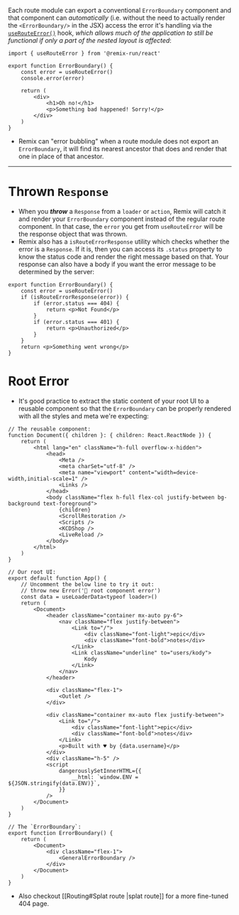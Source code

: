 Each route module can export a conventional `ErrorBoundary` component and that component can *automatically* (i.e. without the need to actually render the `<ErrorBoundary/>` in the JSX) access the error it's handling via the [`useRouteError()`](https://remix.run/docs/en/main/hooks/use-route-error) hook, *which allows much of the application to still be functional if only a part of the nested layout is affected*:
```tsx
import { useRouteError } from '@remix-run/react'

export function ErrorBoundary() {
	const error = useRouteError()
	console.error(error)

	return (
		<div>
			<h1>Oh no!</h1>
			<p>Something bad happened! Sorry!</p>
		</div>
	)
}
```
- Remix can "error bubbling" when a route module does not export an `ErrorBoundary`, it will find its nearest ancestor that does and render that one in place of that ancestor.
---
# Thrown `Response`
- When you ***throw*** a `Response` from a `loader` or `action`, Remix will catch it and render your `ErrorBoundary` component instead of the regular route component. In that case, the `error` you get from `useRouteError` will be the response object that was thrown.
- Remix also has a `isRouteErrorResponse` utility which checks whether the error is a `Response`. If it is, then you can access its `.status` property to know the status code and render the right message based on that. Your response can also have a body if you want the error message to be determined by the server:
```tsx
export function ErrorBoundary() {
	const error = useRouteError()
	if (isRouteErrorResponse(error)) {
		if (error.status === 404) {
			return <p>Not Found</p>
		}
		if (error.status === 401) {
			return <p>Unauthorized</p>
		}
	}
	return <p>Something went wrong</p>
}
```

# Root Error
- It's good practice to extract the static content of your root UI to a reusable component so that the `ErrorBoundary` can be properly rendered with all the styles and meta we're expecting:
```tsx
// The reusable component:
function Document({ children }: { children: React.ReactNode }) {
	return (
		<html lang="en" className="h-full overflow-x-hidden">
			<head>
				<Meta />
				<meta charSet="utf-8" />
				<meta name="viewport" content="width=device-width,initial-scale=1" />
				<Links />
			</head>
			<body className="flex h-full flex-col justify-between bg-background text-foreground">
				{children}
				<ScrollRestoration />
				<Scripts />
				<KCDShop />
				<LiveReload />
			</body>
		</html>
	)
}

// Our root UI:
export default function App() {
	// Uncomment the below line to try it out:
	// throw new Error('🐨 root component error')
	const data = useLoaderData<typeof loader>()
	return (
		<Document>
			<header className="container mx-auto py-6">
				<nav className="flex justify-between">
					<Link to="/">
						<div className="font-light">epic</div>
						<div className="font-bold">notes</div>
					</Link>
					<Link className="underline" to="users/kody">
						Kody
					</Link>
				</nav>
			</header>

			<div className="flex-1">
				<Outlet />
			</div>

			<div className="container mx-auto flex justify-between">
				<Link to="/">
					<div className="font-light">epic</div>
					<div className="font-bold">notes</div>
				</Link>
				<p>Built with ♥️ by {data.username}</p>
			</div>
			<div className="h-5" />
			<script
				dangerouslySetInnerHTML={{
					__html: `window.ENV = ${JSON.stringify(data.ENV)}`,
				}}
			/>
		</Document>
	)
}

// The `ErrorBoundary`:
export function ErrorBoundary() {
	return (
		<Document>
			<div className="flex-1">
				<GeneralErrorBoundary />
			</div>
		</Document>
	)
}
```

- Also checkout [[Routing#Splat route |splat route]] for a more fine-tuned 404 page.